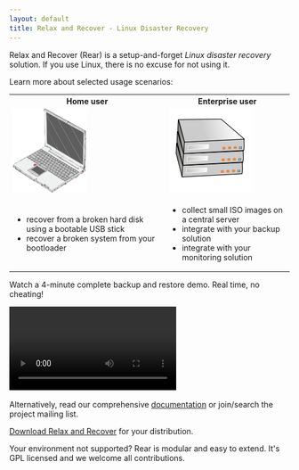 ```yaml
---
layout: default
title: Relax and Recover - Linux Disaster Recovery
---
```


Relax and Recover (Rear) is a setup-and-forget *Linux disaster recovery* solution. If you use Linux, there is no excuse for not using it.

Learn more about selected usage scenarios:

<table>
<tr>
    <th>Home user </th> <th>Enterprise user</th>
</tr>
<tr class="images">
    <td><img src="/images/laptop.png" /></td> <td><img src="/images/servers.png" /></td>
</tr>
<tr>
<td>
    <ul>
        <li>recover from a broken hard disk using a bootable USB stick</li>
        <li>recover a broken system from your bootloader</li>
    </ul>
</td>
<td>
    <ul>
        <li>collect small ISO images on a central server</li>
        <li>integrate with your backup solution</li>
        <li>integrate with your monitoring solution</li>
    </ul>
</td>
</tr>
</table>

Watch a 4-minute complete backup and restore demo. Real time, no cheating!

<video controls="controls">
    <source src="https://github.com/downloads/rear/rear.github.com/rear-mkbackup.webm" type='video/webm; codecs="vp8.0, vorbis"' />
    <p>Download the <a href="https://github.com/downloads/rear/rear.github.com/rear-mkbackup.webm">video</a> in the github downloads area.</p>
</video>

Alternatively, read our comprehensive [documentation](/documentation/) or join/search the project mailing list.

[Download Relax and Recover](/download/) for your distribution.

Your environment not supported? Rear is modular and easy to extend. It's GPL licensed and we welcome all contributions.
